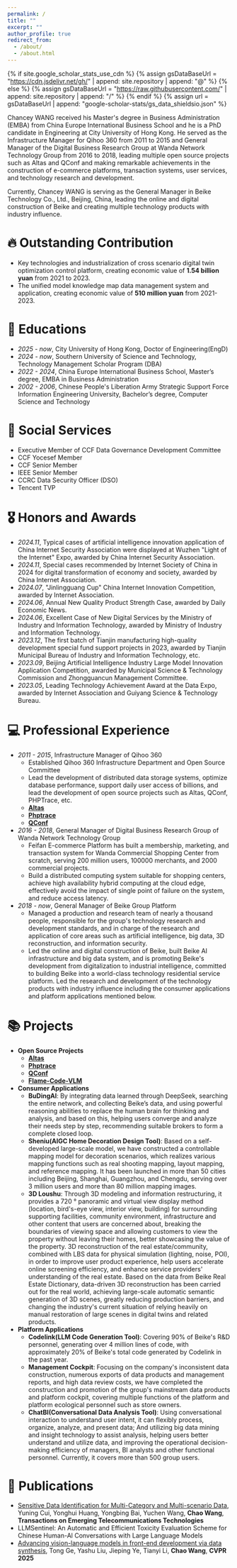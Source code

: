 ```yaml
---
permalink: /
title: ""
excerpt: ""
author_profile: true
redirect_from: 
  - /about/
  - /about.html
---
```


{% if site.google_scholar_stats_use_cdn %}
{% assign gsDataBaseUrl = "https://cdn.jsdelivr.net/gh/" | append: site.repository | append: "@" %}
{% else %}
{% assign gsDataBaseUrl = "https://raw.githubusercontent.com/" | append: site.repository | append: "/" %}
{% endif %}
{% assign url = gsDataBaseUrl | append: "google-scholar-stats/gs_data_shieldsio.json" %}

<span class='anchor' id='about-me'></span>

Chancey WANG received his Master's degree in Business Administration (EMBA) from China Europe International Business School and he is a PhD candidate in Engineering at City University of Hong Kong. He served as the Infrastructure Manager for Qihoo 360 from 2011 to 2015 and General Manager of the Digital Business Research Group at Wanda Network Technology Group from 2016 to 2018, leading multiple open source projects such as Altas and QConf and making remarkable achievements in the construction of e-commerce platforms, transaction systems, user services, and technology research and development. 

Currently, Chancey WANG is serving as the General Manager in Beike Technology Co., Ltd., Beijing, China, leading the online and digital construction of Beike and creating multiple technology products with industry influence.

# 🔥 Outstanding Contribution
- Key technologies and industrialization of cross scenario digital twin optimization control platform, creating economic value of **1.54 billion yuan** from 2021 to 2023.
- The unified model knowledge map data management system and application, creating economic value of **510 million yuan** from 2021-2023.

# 📖 Educations
- *2025 - now*, City University of Hong Kong, Doctor of Engineering(EngD)
- *2024 - now*, Southern University of Science and Technology, Technology Management Scholar Program (DBA)
- *2022 - 2024*, China Europe International Business School, Master’s degree, EMBA in Business Administration
- *2002 - 2006*, Chinese People's Liberation Army Strategic Support Force Information Engineering University, Bachelor’s degree, Computer Science and Technology

# 💼 Social Services
  - Executive Member of CCF Data Governance Development Committee
  - CCF Yocesef Member
  - CCF Senior Member
  - IEEE Senior Member
  - CCRC Data Security Officer (DSO) 
  - Tencent TVP

# 🎖 Honors and Awards
- *2024.11*, Typical cases of artificial intelligence innovation application of China Internet Security Association were displayed at Wuzhen "Light of the Internet" Expo, awarded by China Internet Security Association.
- *2024.11*, Special cases recommended by Internet Society of China in 2024 for digital transformation of economy and society, awarded by China Internet Association.
- *2024.07*, "Jinlingguang Cup" China Internet Innovation Competition, awarded by Internet Association.
- *2024.06*, Annual New Quality Product Strength Case, awarded by Daily Economic News.
- *2024.06*, Excellent Case of New Digital Services by the Ministry of Industry and Information Technology, awarded by Ministry of Industry and Information Technology.
- *2023.12*, The first batch of Tianjin manufacturing high-quality development special fund support projects in 2023, awarded by Tianjin Municipal Bureau of Industry and Information Technology, etc.
- *2023.09*, Beijing Artificial Intelligence Industry Large Model Innovation Application Competition, awarded by Municipal Science & Technology Commission and Zhongguancun Management Committee.
- *2023.05*, Leading Technology Achievement Award at the Data Expo, awarded by Internet Association and Guiyang Science & Technology Bureau.

# 💻 Professional Experience
- *2011 - 2015*, Infrastructure Manager of Qihoo 360
  - Established Qihoo 360 Infrastructure Department and Open Source Committee
  - Lead the development of distributed data storage systems, optimize database performance, support daily user access of billions, and lead the development of open source projects such as Altas, QConf,  PHPTrace, etc.
  - [**Altas**](https://github.com/Qihoo360/Atlas)
  - [**Phptrace**](https://github.com/Qihoo360/phptrace)
  - [**QConf**](https://github.com/Qihoo360/QConf)
- *2016 - 2018*, General Manager of Digital Business Research Group of Wanda Network Technology Group
  - Feifan E-commerce Platform has built a membership, marketing, and transaction system for Wanda Commercial Shopping Center from scratch, serving 200 million users, 100000 merchants, and 2000 commercial projects.
  - Build a distributed computing system suitable for shopping centers, achieve high availability hybrid computing at the cloud edge, effectively avoid the impact of single point of failure on the system, and reduce access latency.
- *2018 - now*, General Manager of Beike Group Platform
  - Managed a production and research team of nearly a thousand people, responsible for the group's technology research and development standards, and in charge of the research and application of core areas such as artificial intelligence, big data, 3D reconstruction, and information security.
  - Led the online and digital construction of Beike, built Beike AI infrastructure and big data system, and is promoting Beike's development from digitalization to industrial intelligence, committed to building Beike into a world-class technology residential service platform. Led the research and development of the technology products with industry influence including the consumer applications and platform applications mentioned below.

# 📚 Projects
- **Open Source Projects**
  - [**Altas**](https://github.com/Qihoo360/Atlas)
  - [**Phptrace**](https://github.com/Qihoo360/phptrace)
  - [**QConf**](https://github.com/Qihoo360/QConf)
  - [**Flame-Code-VLM**](https://github.com/Flame-Code-VLM/Flame-Code-VLM)
- **Consumer Applications**
    - **BuDingAI**: By integrating data learned through DeepSeek, searching the entire network, and collecting Beike’s data, and using powerful reasoning abilities to replace the human brain for thinking and analysis, and based on this, helping users converge and analyze their needs step by step, recommending suitable brokers to form a complete closed loop.
    - **Sheniu(AIGC Home Decoration Design Tool)**: Based on a self-developed large-scale model, we have constructed a controllable mapping model for decoration scenarios, which realizes various mapping functions such as real shooting mapping, layout mapping, and reference mapping. It has been launched in more than 50 cities including Beijing, Shanghai, Guangzhou, and Chengdu, serving over 3 million users and more than 80 million mapping images.
    - **3D Loushu**: Through 3D modeling and information restructuring, it provides a 720 ° panoramic and virtual view display method (location, bird's-eye view, interior view, building) for surrounding supporting facilities, community environment, infrastructure and other content that users are concerned about, breaking the boundaries of viewing space and allowing customers to view the property without leaving their homes, better showcasing the value of the property. 3D reconstruction of the real estate/community, combined with LBS data for physical simulation (lighting, noise, POI), in order to improve user product experience, help users accelerate online screening efficiency, and enhance service providers' understanding of the real estate. Based on the data from Beike Real Estate Dictionary, data-driven 3D reconstruction has been carried out for the real world, achieving large-scale automatic semantic generation of 3D scenes, greatly reducing production barriers, and changing the industry's current situation of relying heavily on manual restoration of large scenes in digital twins and related products.
- **Platform Applications**
    - **Codelink(LLM Code Generation Tool)**: Covering 90% of Beike's R&D personnel, generating over 4 million lines of code, with approximately 20% of Beike's total code generated by Codelink in the past year.
    - **Management Cockpit**: Focusing on the company's inconsistent data construction, numerous exports of data products and management reports, and high data review costs, we have completed the construction and promotion of the group's mainstream data products and platform cockpit, covering multiple functions of the platform and platform ecological personnel such as store owners.
    - **ChatBI(Conversational Data Analysis Tool)**: Using conversational interaction to understand user intent, it can flexibly process, organize, analyze, and present data; And utilizing big data mining and insight technology to assist analysis, helping users better understand and utilize data, and improving the operational decision-making efficiency of managers, BI analysts and other functional personnel. Currently, it covers more than 500 group users.

# 📝 Publications 

- [Sensitive Data ldentification for Multi-Category and Multi-scenario Data](https://onlinelibrary.wiley.com/doi/10.1002/ett.4983), Yuning Cui, Yonghui Huang, Yongbing Bai, Yuchen Wang, **Chao Wang**, **Transactions on Emerging Telecommunications Technologies**
- LLMSentinel: An Automatic and Efficient Toxicity Evaluation Scheme for Chinese Human-Al
Conversations with Large Language Models
- [Advancing vision-language models in front-end development via data synthesis](https://arxiv.org/pdf/2503.01619), Tong Ge, Yashu Liu, Jieping Ye, Tianyi Li, **Chao Wang**, **CVPR 2025**
